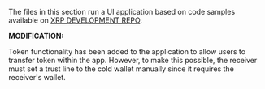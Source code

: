 The files in this section run a UI application based on code samples available on [XRP DEVELOPMENT REPO](https://github.com/XRPLF/xrpl-dev-portal/tree/master/content/_code-samples/build-a-wallet).

**MODIFICATION:**

Token functionality has been added to the application to allow users to transfer token within the app. However, to make this possible, the receiver must set a trust line to the cold wallet manually since it requires the receiver's wallet.
